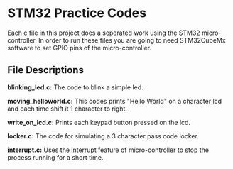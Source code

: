 
# STM32 Practice Codes

Each c file in this project does a seperated work using the STM32 micro-controller. In order to run these files you are going to need STM32CubeMx software to set GPIO pins of the micro-controller.

## File Descriptions
**blinking_led.c:** The code to blink a simple led.

**moving_helloworld.c:** This codes prints "Hello World" on a character lcd and each time shift it 1 character to right.

**write_on_lcd.c:** Prints each keypad button pressed on the lcd.

**locker.c:** The code for simulating a 3 character pass code locker.

**interrupt.c:** Uses the interrupt feature of micro-controller to stop the process running for a short time.



